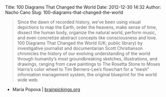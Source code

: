 Title: 100 Diagrams That Changed the World
Date: 2012-12-30 14:32
Author: Nacho Cano
Slug: 100-diagrams-that-changed-the-world

> Since the dawn of recorded history, we’ve been using visual depictions
> to map the Earth, order the heavens, make sense of time, dissect the
> human body, organize the natural world, perform music, and even
> concretize abstract concepts like consciousness and love. 100 Diagrams
> That Changed the World (UK; public library) by investigative
> journalist and documentarian Scott Christianson chronicles the history
> of our evolving understanding of the world through humanity’s most
> groundbreaking sketches, illustrations, and drawings, ranging from
> cave paintings to The Rosetta Stone to Moses Harris’s color wheel to
> Tim Berners-Lee’s flowchart for a ”mesh” information management
> system, the original blueprint for the world wide web.

- Maria Popova | [brainpickings.org][]

  [brainpickings.org]: http://www.brainpickings.org/index.php/2012/12/21/100-diagrams-that-changed-the-world/
    "100 Diagrams That Changed the World"

